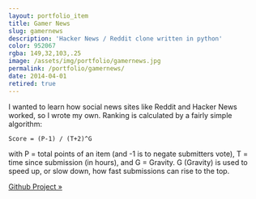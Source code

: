 ```yaml
---
layout: portfolio_item
title: Gamer News
slug: gamernews
description: 'Hacker News / Reddit clone written in python'
color: 952067
rgba: 149,32,103,.25
image: /assets/img/portfolio/gamernews.jpg
permalink: /portfolio/gamernews/
date: 2014-04-01
retired: true
---
```


I wanted to learn how social news sites like Reddit and Hacker News worked, so I wrote my own. Ranking is calculated by a fairly simple algorithm:

`Score = (P-1) / (T+2)^G`

with P = total points of an item (and -1 is to negate submitters vote), T = time since submission (in hours), and G = Gravity. G (Gravity) is used to speed up, or slow down, how fast submissions can rise to the top.

[Github Project &raquo;](https://github.com/underlost/gamernews)
